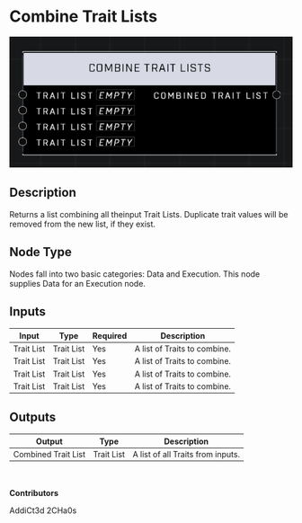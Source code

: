 # Combine Trait Lists
![](../../../.gitbook/assets/combine-trait-lists.png)
## Description
Returns a list combining all theinput Trait Lists. Duplicate trait values will be removed from the new list, if they exist.

## Node Type
Nodes fall into two basic categories: Data and Execution. This node supplies Data for an Execution node.

## Inputs
| Input | Type | Required | Description |
|------------------|------------------|----------|--------------------------------------------------------------|
| Trait List | Trait List | Yes | A list of Traits to combine. |
| Trait List | Trait List | Yes | A list of Traits to combine. |
| Trait List | Trait List | Yes | A list of Traits to combine. |
| Trait List | Trait List | Yes | A list of Traits to combine. |

## Outputs
| Output | Type | Description |
|------------------|------------------|--------------------------------------------------------------|
| Combined Trait List | Trait List | A list of all Traits from inputs. |

\
\
**Contributors**

AddiCt3d 2CHa0s